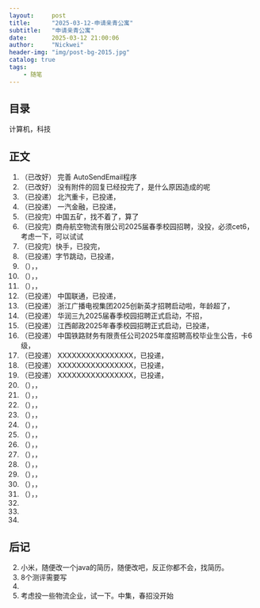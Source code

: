 ```yaml
---
layout:     post
title:      "2025-03-12-申请亲青公寓"
subtitle:   "申请亲青公寓"
date:       2025-03-12 21:00:06
author:     "Nickwei"
header-img: "img/post-bg-2015.jpg"
catalog: true
tags:
    - 随笔
---
```


## 目录

计算机，科技






## 正文

1. （已改好） 完善 AutoSendEmail程序
1. （已改好） 没有附件的回复已经投完了，是什么原因造成的呢
1. （已投递） 北汽重卡，已投递，
1. （已投递） 一汽金融，已投递，
1. （已投完）中国五矿，找不着了，算了
1. （已投完）商舟航空物流有限公司2025届春季校园招聘，没投，必须cet6，考虑一下，可以试试
1. （已投完）快手，已投完，
1. （已投递）字节跳动，已投递，
1. （），，
1. （），，
1. （），，
1. （已投递） 中国联通，已投递，
1. （已投递） 浙江广播电视集团2025创新英才招聘启动啦，年龄超了，
1. （已投递） 华润三九2025届春季校园招聘正式启动，不招，
1. （已投递） 江西邮政2025年春季校园招聘正式启动，已投递，
1. （已投递） 中国铁路财务有限责任公司2025年度招聘高校毕业生公告，卡6级，
1. （已投递） XXXXXXXXXXXXXXXX，已投递，
1. （已投递） XXXXXXXXXXXXXXXX，已投递，
1. （已投递） XXXXXXXXXXXXXXXX，已投递，
1. （），，
1. （），，
1. （），，
1. （），，
1. （），，
1. （），，
1. （），，
1. （），，
1. （），，
1. （），，
1. （），，
1. （），，
1. 
1. 
1. 



















## 后记

2. 小米，随便改一个java的简历，随便改吧，反正你都不会，找简历。
3. 8个测评需要写
4. 
5. 考虑投一些物流企业，试一下。中集，春招没开始
